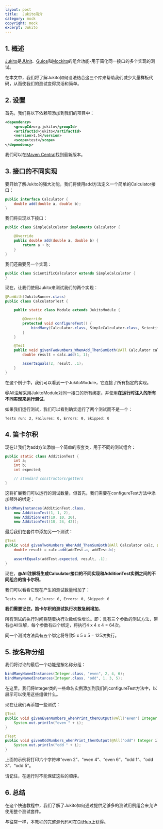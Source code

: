 ```yaml
---
layout: post
title:  Jukito简介
category: mock
copyright: mock
excerpt: Jukito
---
```


## 1. 概述

[Jukito](https://github.com/ArcBees/Jukito)是[JUnit](http://junit.org/junit5/)、[Guice](https://github.com/google/guice)和[Mockito](https://github.com/mockito/mockito)的组合功能-用于简化同一接口的多个实现的测试。

在本文中，我们将了解Jukito如何设法结合这三个库来帮助我们减少大量样板代码，从而使我们的测试变得灵活和简单。

## 2. 设置

首先，我们将以下依赖项添加到我们的项目中：

```xml
<dependency>
    <groupId>org.jukito</groupId>
    <artifactId>jukito</artifactId>
    <version>1.5</version>
    <scope>test</scope>
</dependency>
```

我们可以在[Maven Central](https://central.sonatype.com/artifact/org.jukito/jukito/1.5)找到最新版本。

## 3. 接口的不同实现

要开始了解Jukito的强大功能，我们将使用add方法定义一个简单的Calculator接口：

```java
public interface Calculator {
    double add(double a, double b);
}
```

我们将实现以下接口：

```java
public class SimpleCalculator implements Calculator {

    @Override
    public double add(double a, double b) {
        return a + b;
    }
}
```

我们还需要另一个实现：

```java
public class ScientificCalculator extends SimpleCalculator {
}
```

现在，让我们使用Jukito来测试我们的两个实现：

```java
@RunWith(JukitoRunner.class)
public class CalculatorTest {

    public static class Module extends JukitoModule {

        @Override
        protected void configureTest() {
            bindMany(Calculator.class, SimpleCalculator.class, ScientificCalculator.class);
        }
    }

    @Test
    public void givenTwoNumbers_WhenAdd_ThenSumBoth(@All Calculator calc) {
        double result = calc.add(1, 1);

        assertEquals(2, result, .1);
    }
}
```

在这个例子中，我们可以看到一个JukitoModule，它连接了所有指定的实现。

@All注解采用JukitoModule对同一接口的所有绑定，并使用**在运行时注入的所有不同实现来运行测试**。

如果我们运行测试，我们可以看到确实运行了两个测试而不是一个：

```shell
Tests run: 2, Failures: 0, Errors: 0, Skipped: 0
```

## 4. 笛卡尔积

现在让我们为add方法添加一个简单的嵌套类，用于不同的测试组合：

```java
public static class AdditionTest {
    int a;
    int b;
    int expected;

    // standard constructors/getters
}
```

这将扩展我们可以运行的测试数量，但首先，我们需要在configureTest方法中添加额外的绑定：

```java
bindManyInstances(AdditionTest.class, 
    new AdditionTest(1, 1, 2), 
    new AdditionTest(10, 10, 20), 
    new AdditionTest(18, 24, 42));
```

最后我们在套件中添加另一个测试：

```java
@Test
public void givenTwoNumbers_WhenAdd_ThenSumBoth(@All Calculator calc, @All AdditionTest addTest) {
    double result = calc.add(addTest.a, addTest.b);
 
    assertEquals(addTest.expected, result, .1);
}
```

现在，**@All注解将生成Calculator接口的不同实现和AdditionTest实例之间的不同组合的笛卡尔积**。

我们可以看看它现在产生的测试数量增加了：

```shell
Tests run: 8, Failures: 0, Errors: 0, Skipped: 0
```

**我们需要记住，笛卡尔积的测试执行次数急剧增加**。

所有测试的执行时间将随着执行次数线性增长。即：具有三个参数的测试方法，带有@All注解，每个参数有四个绑定，将执行4 x 4 x 4 = 64次。

同一个测试方法具有五个绑定将导致5 x 5 x 5 = 125次执行。

## 5. 按名称分组

我们将讨论的最后一个功能是按名称分组：

```java
bindManyNamedInstances(Integer.class, "even", 2, 4, 6);
bindManyNamedInstances(Integer.class, "odd", 1, 3, 5);
```

在这里，我们将Integer类的一些命名实例添加到我们的configureTest方法中，以展示可以使用这些组做什么。

现在让我们再添加一些测试：

```java
@Test
public void givenEvenNumbers_whenPrint_thenOutput(@All("even") Integer i) {
    System.out.println("even " + i);
}

@Test
public void givenOddNumbers_whenPrint_thenOutput(@All("odd") Integer i) {
    System.out.println("odd " + i);
}
```

上面的示例将打印六个字符串“even 2”、“even 4”、“even 6”、“odd 1”、“odd 3”、“odd 5”。

请记住，在运行时不能保证这些的顺序。

## 6. 总结

在这个快速教程中，我们了解了Jukito如何通过提供足够多的测试用例组合来允许使用整个测试套件。

与往常一样，本教程的完整源代码可在[GitHub](https://github.com/tuyucheng7/taketoday-tutorial4j/tree/master/software.test/mocks-1)上获得。